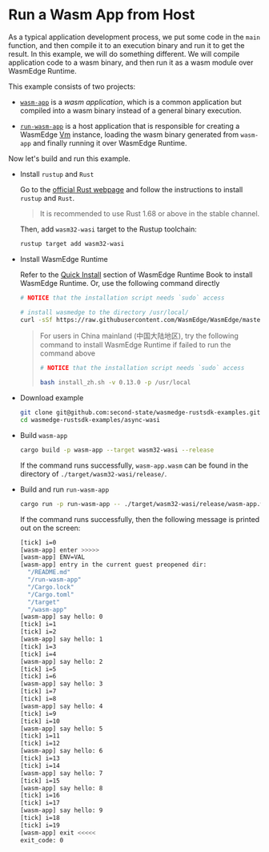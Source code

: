 # Run a Wasm App from Host

As a typical application development process, we put some code in the `main` function, and then compile it to an execution binary and run it to get the result. In this example, we will do something different. We will compile application code to a wasm binary, and then run it as a wasm module over WasmEdge Runtime.

This example consists of two projects:

- [`wasm-app`](wasm-app) is a *wasm application*, which is a common application but compiled into a wasm binary instead of a general binary execution.

- [`run-wasm-app`](run-wasm-app) is a host application that is responsible for creating a WasmEdge [Vm](https://wasmedge.github.io/WasmEdge/wasmedge_sdk/struct.Vm.html) instance, loading the wasm binary generated from `wasm-app` and finally running it over WasmEdge Runtime.

Now let's build and run this example.

- Install `rustup` and `Rust`

  Go to the [official Rust webpage](https://www.rust-lang.org/tools/install) and follow the instructions to install `rustup` and `Rust`.

  > It is recommended to use Rust 1.68 or above in the stable channel.

  Then, add `wasm32-wasi` target to the Rustup toolchain:

  ```bash
  rustup target add wasm32-wasi
  ```

- Install WasmEdge Runtime

  Refer to the [Quick Install](https://wasmedge.org/book/en/quick_start/install.html#quick-install) section of WasmEdge Runtime Book to install WasmEdge Runtime. Or, use the following command directly

  ```bash
  # NOTICE that the installation script needs `sudo` access

  # install wasmedge to the directory /usr/local/
  curl -sSf https://raw.githubusercontent.com/WasmEdge/WasmEdge/master/utils/install.sh | bash -s -- -v 0.13.0 -p /usr/local
  ```

  > For users in China mainland (中国大陆地区), try the following command to install WasmEdge Runtime if failed to run the command above
  >
  > ```bash
  > # NOTICE that the installation script needs `sudo` access
  >
  > bash install_zh.sh -v 0.13.0 -p /usr/local
  > ```

- Download example

  ```bash
  git clone git@github.com:second-state/wasmedge-rustsdk-examples.git
  cd wasmedge-rustsdk-examples/async-wasi
  ```

- Build `wasm-app`

  ```bash
  cargo build -p wasm-app --target wasm32-wasi --release
  ```

  If the command runs successfully, `wasm-app.wasm` can be found in the directory of `./target/wasm32-wasi/release/`.

- Build and run `run-wasm-app`

  ```bash
  cargo run -p run-wasm-app -- ./target/wasm32-wasi/release/wasm-app.wasm
  ```

  If the command runs successfully, then the following message is printed out on the screen:

  ```bash
  [tick] i=0
  [wasm-app] enter >>>>>
  [wasm-app] ENV=VAL
  [wasm-app] entry in the current guest preopened dir:
    "/README.md"
    "/run-wasm-app"
    "/Cargo.lock"
    "/Cargo.toml"
    "/target"
    "/wasm-app"
  [wasm-app] say hello: 0
  [tick] i=1
  [tick] i=2
  [wasm-app] say hello: 1
  [tick] i=3
  [tick] i=4
  [wasm-app] say hello: 2
  [tick] i=5
  [tick] i=6
  [wasm-app] say hello: 3
  [tick] i=7
  [tick] i=8
  [wasm-app] say hello: 4
  [tick] i=9
  [tick] i=10
  [wasm-app] say hello: 5
  [tick] i=11
  [tick] i=12
  [wasm-app] say hello: 6
  [tick] i=13
  [tick] i=14
  [wasm-app] say hello: 7
  [tick] i=15
  [wasm-app] say hello: 8
  [tick] i=16
  [tick] i=17
  [wasm-app] say hello: 9
  [tick] i=18
  [tick] i=19
  [wasm-app] exit <<<<<
  exit_code: 0
  ```
